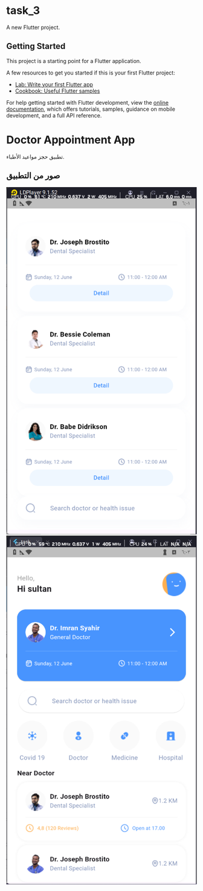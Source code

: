 # task_3

A new Flutter project.

## Getting Started

This project is a starting point for a Flutter application.

A few resources to get you started if this is your first Flutter project:

- [Lab: Write your first Flutter app](https://docs.flutter.dev/get-started/codelab)
- [Cookbook: Useful Flutter samples](https://docs.flutter.dev/cookbook)

For help getting started with Flutter development, view the
[online documentation](https://docs.flutter.dev/), which offers tutorials,
samples, guidance on mobile development, and a full API reference.
# Doctor Appointment App

تطبيق حجز مواعيد الأطباء.

## صور من التطبيق
![home page](images/home.png)
![second page](images/second_page.png)
